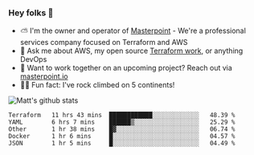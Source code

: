 

### Hey folks 👋

- ⛅️ I'm the owner and operator of [Masterpoint](https://masterpoint.io) - We're a professional services company focused on Terraform and AWS
- 💬 Ask me about AWS, my open source [Terraform work](https://github.com/masterpointio?q=terraform&type=&language=hcl), or anything DevOps
- 🔨 Want to work together on an upcoming project? Reach out via [masterpoint.io](https://masterpoint.io)
- 🧗‍♂️ Fun fact: I've rock climbed on 5 continents! 


![Matt's github stats](https://github-readme-stats.vercel.app/api?username=Gowiem&count_private=true&theme=cobalt&show_icons=true)

<!--START_SECTION:waka-->
```text
Terraform   11 hrs 43 mins  ████████████░░░░░░░░░░░░░   48.39 % 
YAML        6 hrs 7 mins    ██████▒░░░░░░░░░░░░░░░░░░   25.29 % 
Other       1 hr 38 mins    █▓░░░░░░░░░░░░░░░░░░░░░░░   06.74 % 
Docker      1 hr 6 mins     █░░░░░░░░░░░░░░░░░░░░░░░░   04.57 % 
JSON        1 hr 5 mins     █░░░░░░░░░░░░░░░░░░░░░░░░   04.49 % 
```
<!--END_SECTION:waka-->
